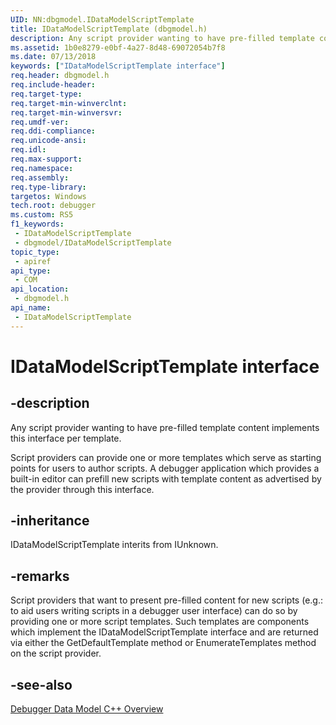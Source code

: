 ```yaml
---
UID: NN:dbgmodel.IDataModelScriptTemplate
title: IDataModelScriptTemplate (dbgmodel.h)
description: Any script provider wanting to have pre-filled template content implements this interface per template.
ms.assetid: 1b0e8279-e0bf-4a27-8d48-69072054b7f8
ms.date: 07/13/2018
keywords: ["IDataModelScriptTemplate interface"]
req.header: dbgmodel.h
req.include-header: 
req.target-type: 
req.target-min-winverclnt: 
req.target-min-winversvr: 
req.umdf-ver: 
req.ddi-compliance: 
req.unicode-ansi: 
req.idl: 
req.max-support: 
req.namespace: 
req.assembly: 
req.type-library: 
targetos: Windows
tech.root: debugger
ms.custom: RS5
f1_keywords:
 - IDataModelScriptTemplate
 - dbgmodel/IDataModelScriptTemplate
topic_type:
 - apiref
api_type:
 - COM
api_location:
 - dbgmodel.h
api_name:
 - IDataModelScriptTemplate
---
```


# IDataModelScriptTemplate interface


## -description

Any script provider wanting to have pre-filled template content implements this interface per template.

Script providers can provide one or more templates which serve as starting points for users to author scripts. A debugger application which provides a built-in editor can prefill new scripts with template content as advertised by the provider through this interface.

## -inheritance

IDataModelScriptTemplate interits from IUnknown.

## -remarks

Script providers that want to present pre-filled content for new scripts (e.g.: to aid users writing scripts in a debugger user interface) can do so by providing one or more script templates. Such templates are components which implement the IDataModelScriptTemplate interface and are returned via either the GetDefaultTemplate method or EnumerateTemplates method on the script provider.

## -see-also

[Debugger Data Model C++ Overview](https://docs.microsoft.com/windows-hardware/drivers/debugger/data-model-cpp-overview)

